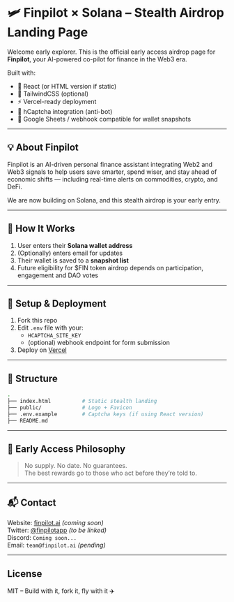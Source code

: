# 🛩️ Finpilot × Solana – Stealth Airdrop Landing Page

Welcome early explorer. This is the official early access airdrop page for **Finpilot**, your AI-powered co-pilot for finance in the Web3 era.

Built with:
- 🧠 React (or HTML version if static)
- 🎨 TailwindCSS (optional)
- ⚡️ Vercel-ready deployment
- 🔐 hCaptcha integration (anti-bot)
- 🧾 Google Sheets / webhook compatible for wallet snapshots

---

## 💡 About Finpilot

Finpilot is an AI-driven personal finance assistant integrating Web2 and Web3 signals to help users save smarter, spend wiser, and stay ahead of economic shifts — including real-time alerts on commodities, crypto, and DeFi.

We are now building on Solana, and this stealth airdrop is your early entry.

---

## 🚀 How It Works

1. User enters their **Solana wallet address**
2. (Optionally) enters email for updates
3. Their wallet is saved to a **snapshot list**
4. Future eligibility for $FIN token airdrop depends on participation, engagement and DAO votes

---

## 🔧 Setup & Deployment

1. Fork this repo
2. Edit `.env` file with your:
   - `HCAPTCHA_SITE_KEY`
   - (optional) webhook endpoint for form submission
3. Deploy on [Vercel](https://vercel.com/new)

---

## 🧱 Structure

```bash
.
├── index.html          # Static stealth landing
├── public/             # Logo + Favicon
├── .env.example        # Captcha keys (if using React version)
├── README.md
```

---

## 🧙 Early Access Philosophy

> No supply. No date. No guarantees.  
> The best rewards go to those who act before they’re told to.

---

## 📬 Contact

Website: [finpilot.ai](https://finpilot.ai) *(coming soon)*  
Twitter: [@finpilotapp](https://twitter.com/finpilotapp) *(to be linked)*  
Discord: `Coming soon...`  
Email: `team@finpilot.ai` *(pending)*

---

## License

MIT – Build with it, fork it, fly with it ✈️
